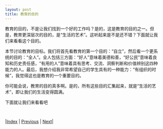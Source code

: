 ```yaml
---
layout: post
title: 教育的目的
---
```


教育的目的，不是让我们找到一个好的工作吗？是的，这是教育的目的之一。但是，教育更深层次的目的，是“生活的艺术”。这听起来是不是还不错？下面就让我们来看看这个目的。

本节讨论教育的目标。我们将首先看教育的第一个目的：“自立”，然后看一个更系统的目的：“全人”。全人包括三方面：“好人”意味着美德和善，“好公民”意味着良知和历史责任感，“有用的人”意味着具有思考、交流、洞察判断和价值辨别这四种能力的人。最后，我想介绍我非常希望自己的学生具有的一种能力：“有组织的时候”，我觉得这也是教育的一个重要目的。

你可能会说，教育的目的真多啊。是的，所有这些目的汇集起来，就是“生活的艺术”，即让我们的生活变得圆满。

下面就让我们来看看吧

<br/>

|[Index](../../) | [Previous](../1-intro/6-content) | [Next](0-1-emerson)|